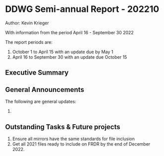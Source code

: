 # DDWG Semi-annual Report - 202210
Author: Kevin Krieger

With information from the period April 16 - September 30 2022

The report periods are:

1. October 1 to April 15 with an update due by May 1
1. April 16 to September 30 with an update due October 15

## Executive Summary


## General Announcements

The following are general updates:

1. 

## Outstanding Tasks & Future projects
1. Ensure all mirrors have the same standards for file inclusion
3. Get all 2021 files ready to include on FRDR by the end of December 2022.